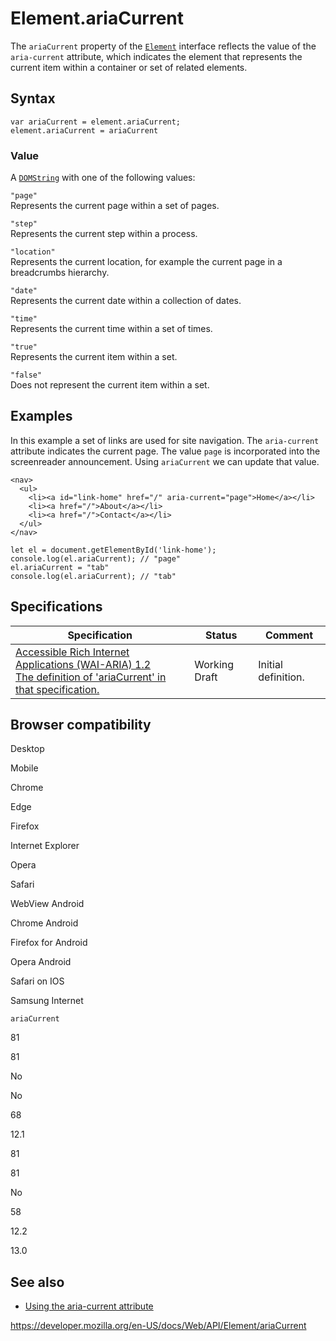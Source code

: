 # Element.ariaCurrent

The `ariaCurrent` property of the [`Element`](../element) interface reflects the value of the `aria-current` attribute, which indicates the element that represents the current item within a container or set of related elements.

## Syntax

    var ariaCurrent = element.ariaCurrent;
    element.ariaCurrent = ariaCurrent

### Value

A [`DOMString`](../domstring) with one of the following values:

`"page"`  
Represents the current page within a set of pages.

`"step"`  
Represents the current step within a process.

`"location"`  
Represents the current location, for example the current page in a breadcrumbs hierarchy.

`"date"`  
Represents the current date within a collection of dates.

`"time"`  
Represents the current time within a set of times.

`"true"`  
Represents the current item within a set.

`"false"`  
Does not represent the current item within a set.

## Examples

In this example a set of links are used for site navigation. The `aria-current` attribute indicates the current page. The value `page` is incorporated into the screenreader announcement. Using `ariaCurrent` we can update that value.

    <nav>
      <ul>
        <li><a id="link-home" href="/" aria-current="page">Home</a></li>
        <li><a href="/">About</a></li>
        <li><a href="/">Contact</a></li>
      </ul>
    </nav>

    let el = document.getElementById('link-home');
    console.log(el.ariaCurrent); // "page"
    el.ariaCurrent = "tab"
    console.log(el.ariaCurrent); // "tab"

## Specifications

<table><thead><tr class="header"><th>Specification</th><th>Status</th><th>Comment</th></tr></thead><tbody><tr class="odd"><td><a href="https://www.w3.org/TR/wai-aria-1.2/#dom-ariamixin-ariacurrent">Accessible Rich Internet Applications (WAI-ARIA) 1.2<br />
<span class="small">The definition of 'ariaCurrent' in that specification.</span></a></td><td><span class="spec-wd">Working Draft</span></td><td>Initial definition.</td></tr></tbody></table>

## Browser compatibility

Desktop

Mobile

Chrome

Edge

Firefox

Internet Explorer

Opera

Safari

WebView Android

Chrome Android

Firefox for Android

Opera Android

Safari on IOS

Samsung Internet

`ariaCurrent`

81

81

No

No

68

12.1

81

81

No

58

12.2

13.0

## See also

- [Using the aria-current attribute](https://tink.uk/using-the-aria-current-attribute/)

<a href="https://developer.mozilla.org/en-US/docs/Web/API/Element/ariaCurrent" class="_attribution-link">https://developer.mozilla.org/en-US/docs/Web/API/Element/ariaCurrent</a>
